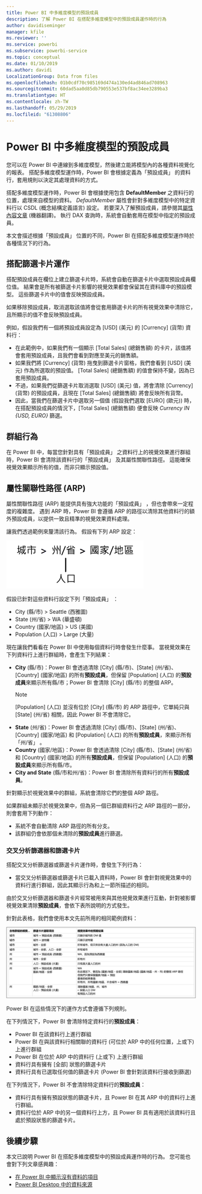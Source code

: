 ```yaml
---
title: Power BI 中多維度模型的預設成員
description: 了解 Power BI 在搭配多維度模型中的預設成員運作時的行為
author: davidiseminger
manager: kfile
ms.reviewer: ''
ms.service: powerbi
ms.subservice: powerbi-service
ms.topic: conceptual
ms.date: 01/10/2019
ms.author: davidi
LocalizationGroup: Data from files
ms.openlocfilehash: 01b0cdf70c985169d474a130ed4ad846ad708963
ms.sourcegitcommit: 60dad5aa0d85db790553e537bf8ac34ee3289ba3
ms.translationtype: HT
ms.contentlocale: zh-TW
ms.lasthandoff: 05/29/2019
ms.locfileid: "61308806"
---
```

# <a name="default-member-in-multidimensional-models-in-power-bi"></a>Power BI 中多維度模型的預設成員

您可以在 Power BI 中連線到多維度模型，然後建立能將模型內的各種資料視覺化的報表。 搭配多維度模型運作時，Power BI 會根據定義為「預設成員」  的資料行，套用規則以決定其處理資料的方式。 

搭配多維度模型運作時，Power BI 會根據使用包含 **DefaultMember** 之資料行的位置，處理來自模型的資料。 *DefaultMember* 屬性會針對多維度模型中的特定資料行以 CSDL (概念結構定義語言) 設定。 若要深入了解預設成員，請參閱其[屬性內容文章](https://docs.microsoft.com/sql/analysis-services/multidimensional-models/attribute-properties-define-a-default-member?view=sql-server-2017) \(機器翻譯\)。 執行 DAX 查詢時，系統會自動套用在模型中指定的預設成員。

本文會描述根據「預設成員」  位置的不同，Power BI 在搭配多維度模型運作時於各種情況下的行為。 

## <a name="working-with-filter-cards"></a>搭配篩選卡片運作

搭配預設成員在欄位上建立篩選卡片時，系統會自動在篩選卡片中選取預設成員欄位值。 結果會是所有被篩選卡片影響的視覺效果都會保留其在資料庫中的預設模型。 這些篩選卡片中的值會反映預設成員。

如果移除預設成員，取消選取該值將會從套用篩選卡片的所有視覺效果中清除它，且所顯示的值不會反映預設成員。

例如，假設我們有一個將預設成員設定為 [USD]  \(美元\) 的 [Currency]  \(貨幣\) 資料行：

* 在此範例中，如果我們有一個顯示 [Total Sales]  \(總銷售額\) 的卡片，該值將會套用預設成員，且我們會看到對應至美元的銷售額。
* 如果我們將 [Currency]  \(貨幣\) 拖曳到篩選卡片窗格，我們會看到 [USD]  \(美元\) 作為所選取的預設值。 [Total Sales]  \(總銷售額\) 的值會保持不變，因為已套用預設成員。
* 不過，如果我們從篩選卡片取消選取 [USD]  \(美元\) 值，將會清除 [Currency]  \(貨幣\) 的預設成員，且現在 [Total Sales]  \(總銷售額\) 將會反映所有貨幣。
* 因此，當我們在篩選卡片中選取另一個值 (假設我們選取 [EURO]  \(歐元\)) 時，在搭配預設成員的情況下，[Total Sales]  \(總銷售額\) 便會反映 *Currency IN {USD, EURO}* 篩選。

## <a name="grouping-behavior"></a>群組行為

在 Power BI 中，每當您針對具有「預設成員」  之資料行上的視覺效果進行群組時，Power BI 會清除該資料行的「預設成員」  及其屬性關聯性路徑。 這能確保視覺效果顯示所有的值，而非只顯示預設值。

## <a name="attribute-relationship-paths-arps"></a>屬性關聯性路徑 (ARP)

屬性關聯性路徑 (ARP) 能提供具有強大功能的「預設成員」  ，但也會帶來一定程度的複雜度。 遇到 ARP 時，Power BI 會遵循 ARP 的路徑以清除其他資料行的額外預設成員，以提供一致且精準的視覺效果資料處理。

讓我們透過範例來釐清該行為。 假設有下列 ARP 設定：

![多維度模型中的 ARP](media/desktop-default-member-multidimensional-models/default-members_01.png)

假設已針對這些資料行設定下列「預設成員」  ：

* City (縣/市) > Seattle (西雅圖)
* State (州/省) > WA (華盛頓)
* Country (國家/地區) > US (美國)
* Population (人口) > Large (大量)

現在讓我們看看在 Power BI 中使用每個資料行時會發生什麼事。 當視覺效果在下列資料行上進行群組時，會產生下列結果：

* **City** \(縣/市\)：Power BI 會透過清除 [City]  \(縣/市\)、[State]  \(州/省\)、[Country]  \(國家/地區\) 的所有**預設成員**，但保留 [Population]  \(人口\) 的**預設成員**來顯示所有縣/市；Power BI 會清除 [City]  \(縣/市\) 的整個 ARP。
    > [!NOTE]
    > [Population]  \(人口\) 並沒有位於 [City]  \(縣/市\) 的 ARP 路徑中，它單純只與 [State]  \(州/省\) 相關，因此 Power BI 不會清除它。
* **State** \(州/省\)：Power BI 會透過清除 [City]  \(縣/市\)、[State]  \(州/省\)、[Country]  \(國家/地區\) 和 [Population]  \(人口\) 的所有**預設成員**，來顯示所有「州/省」  。
* **Country** \(國家/地區\)：Power BI 會透過清除 [City]  \(縣/市\)、[State]  \(州/省\) 和 [Country]  \(國家/地區\) 的所有**預設成員**，但保留 [Population]  \(人口\) 的**預設成員**來顯示所有縣/市。
* **City and State** \(縣/市和州/省\)：Power BI 會清除所有資料行的所有**預設成員**。

針對顯示於視覺效果中的群組，系統會清除它們的整個 ARP 路徑。 

如果群組未顯示於視覺效果中，但為另一個已群組資料行之 ARP 路徑的一部分，則會套用下列動作：

* 系統不會自動清除 ARP 路徑的所有分支。
* 該群組仍會依那個未清除的**預設成員**進行篩選。

### <a name="slicers-and-filter-cards"></a>交叉分析篩選器和篩選卡片

搭配交叉分析篩選器或篩選卡片運作時，會發生下列行為：

* 當交叉分析篩選器或篩選卡片已載入資料時，Power BI 會針對視覺效果中的資料行進行群組，因此其顯示行為和上一節所描述的相同。

由於交叉分析篩選器和篩選卡片經常被用來與其他視覺效果進行互動，針對被影響視覺效果清除**預設成員**，會依下表所說明的方式發生。 

針對此表格，我們會使用本文先前所用的相同範例資料：

![搭配交叉分析篩選器和篩選卡片的行為或 Power BI 預設成員清除](media/desktop-default-member-multidimensional-models/default-members_02.png)

Power BI 在這些情況下的運作方式會遵循下列規則。

在下列情況下，Power BI 會清除特定資料行的**預設成員**：

* Power BI 在該資料行上進行群組
* Power BI 在與該資料行相關聯的資料行 (可位於 ARP 中的任何位置，上或下) 上進行群組
* Power BI 在位於 ARP 中的資料行 (上或下) 上進行群組
* 資料行具有擁有 [全部]  狀態的篩選卡片
* 資料行具有已選取任何值的篩選卡片 (Power BI 會針對該資料行接收到篩選)

在下列情況下，Power BI 不會清除特定資料行的**預設成員**：

* 資料行具有擁有預設狀態的篩選卡片，且 Power BI 在其 ARP 中的資料行上進行群組。
* 資料行位於 ARP 中的另一個資料行上方，且 Power BI 具有適用於該資料行且處於預設狀態的篩選卡片。


## <a name="next-steps"></a>後續步驟

本文已說明 Power BI 在搭配多維度模型中的預設成員運作時的行為。 您可能也會對下列文章感興趣： 

* [在 Power BI 中顯示沒有資料的項目](desktop-show-items-no-data.md)
* [Power BI Desktop 中的資料來源](desktop-data-sources.md)
